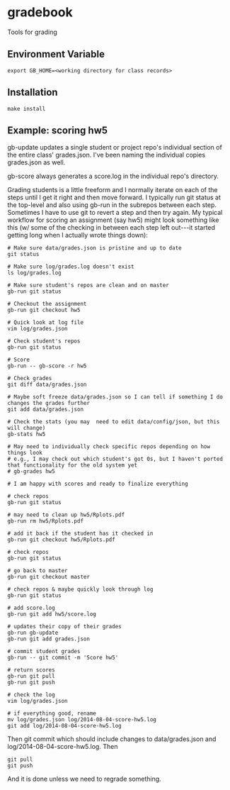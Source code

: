 gradebook
=========

Tools for grading

## Environment Variable

    export GB_HOME=<working directory for class records>

## Installation

    make install 


## Example: scoring hw5

gb-update updates a single student or project repo's individual
section of the entire class' grades.json.  I've been naming the
individual copies grades.json as well.

gb-score <asgn> always generates a score.log in the individual repo's
<asgn> directory.

Grading students is a little freeform and I normally iterate on each
of the steps until I get it right and then move forward.  I typically
run git status at the top-level and also using gb-run in the subrepos
between each step.  Sometimes I have to use git to revert a step and
then try again.  My typical workflow for scoring an assignment (say
hw5) might look something like this (w/ some of the checking in
between each step left out---it started getting long when I actually
wrote things down):

    # Make sure data/grades.json is pristine and up to date
    git status
    
    # Make sure log/grades.log doesn't exist
    ls log/grades.log
    
    # Make sure student's repos are clean and on master
    gb-run git status
    
    # Checkout the assignment
    gb-run git checkout hw5
    
    # Quick look at log file
    vim log/grades.json
    
    # Check student's repos
    gb-run git status
    
    # Score
    gb-run -- gb-score -r hw5
    
    # Check grades
    git diff data/grades.json
    
    # Maybe soft freeze data/grades.json so I can tell if something I do
    changes the grades further
    git add data/grades.json
    
    # Check the stats (you may  need to edit data/config/json, but this will change)
    gb-stats hw5
    
    # May need to individually check specific repos depending on how things look
    # e.g., I may check out which student's got 0s, but I haven't ported
    that functionality for the old system yet
    # gb-grades hw5
    
    # I am happy with scores and ready to finalize everything
    
    # check repos
    gb-run git status
    
    # may need to clean up hw5/Rplots.pdf
    gb-run rm hw5/Rplots.pdf
    
    # add it back if the student has it checked in
    gb-run git checkout hw5/Rplots.pdf
    
    # check repos
    gb-run git status
    
    # go back to master
    gb-run git checkout master
    
    # check repos & maybe quickly look through log
    gb-run git status
    
    # add score.log
    gb-run git add hw5/score.log
    
    # updates their copy of their grades
    gb-run gb-update
    gb-run git add grades.json
    
    # commit student grades
    gb-run -- git commit -m 'Score hw5'
    
    # return scores
    gb-run git pull
    gb-run git push
    
    # check the log
    vim log/grades.json
    
    # if everything good, rename
    mv log/grades.json log/2014-08-04-score-hw5.log
    git add log/2014-08-04-score-hw5.log

Then git commit which should include changes to data/grades.json and
log/2014-08-04-score-hw5.log.  Then

    git pull
    git push

And it is done unless we need to regrade something.
